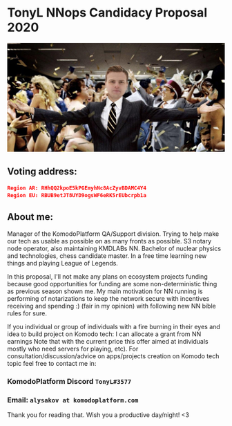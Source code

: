 # TonyL NNops Candidacy Proposal 2020


![Me](opsofwallstreet.jpg)

## Voting address:

```json
Region AR: RHhQQ2kpoE5kPGEmyhNc8AcZyvBDAMC4Y4
Region EU: RBUB9etJT8UYD9ogsWF6eRK5rEUbcrpb1a
```

## About me:

Manager of the KomodoPlatform QA/Support division. Trying to help make our tech as usable as possible on as many fronts as possible.
S3 notary node operator, also maintaining KMDLABs NN. Bachelor of nuclear physics and technologies, chess candidate master. In a free time learning new things and playing League of Legends.

In this proposal, I'll not make any plans on ecosystem projects funding because good opportunities for funding are some non-deterministic thing as previous season shown me. 
My main motivation for NN running is performing of notarizations to keep the network secure with incentives receiving and spending :) (fair in my opinion) with following new NN bible rules for sure.

If you individual or group of individuals with a fire burning in their eyes and idea to build project on Komodo tech: I can allocate a grant from NN earnings
Note that with the current price this offer aimed at individuals mostly who need servers for playing, etc). 
For consultation/discussion/advice on apps/projects creation on Komodo tech topic feel free to contact me in:
### KomodoPlatform Discord `TonyL#3577`
### Email: `alysakov at komodoplatform.com`


Thank you for reading that. Wish you a productive day/night! <3